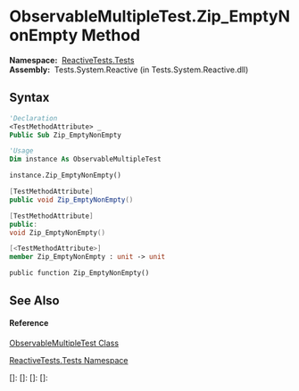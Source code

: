 # ObservableMultipleTest.Zip\_EmptyNonEmpty Method

**Namespace:**  [ReactiveTests.Tests](ReactiveTests.Tests\ReactiveTests.Tests.md)  
**Assembly:**  Tests.System.Reactive (in Tests.System.Reactive.dll)

## Syntax

```vb
'Declaration
<TestMethodAttribute> _
Public Sub Zip_EmptyNonEmpty
```

```vb
'Usage
Dim instance As ObservableMultipleTest

instance.Zip_EmptyNonEmpty()
```

```csharp
[TestMethodAttribute]
public void Zip_EmptyNonEmpty()
```

```c++
[TestMethodAttribute]
public:
void Zip_EmptyNonEmpty()
```

```fsharp
[<TestMethodAttribute>]
member Zip_EmptyNonEmpty : unit -> unit 
```

```jscript
public function Zip_EmptyNonEmpty()
```

## See Also

#### Reference

[ObservableMultipleTest Class](ObservableMultipleTest\ObservableMultipleTest.md)

[ReactiveTests.Tests Namespace](ReactiveTests.Tests\ReactiveTests.Tests.md)

[]: 
[]: 
[]: 
[]: 